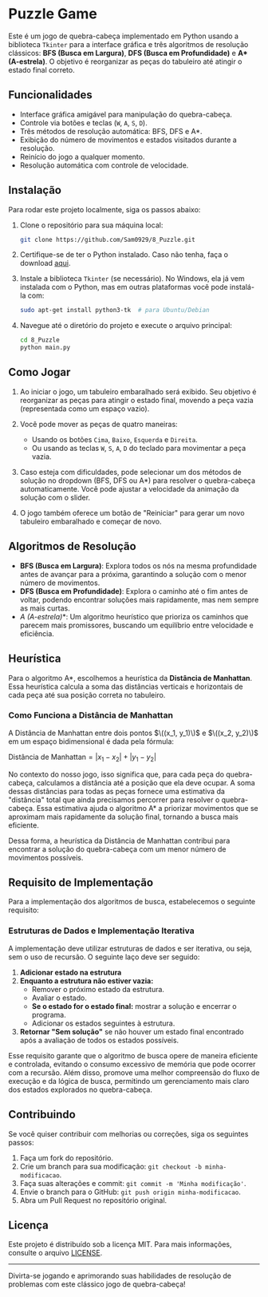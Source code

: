 # Puzzle Game

Este é um jogo de quebra-cabeça implementado em Python usando a biblioteca `Tkinter` para a interface gráfica e três algoritmos de resolução clássicos: **BFS (Busca em Largura)**, **DFS (Busca em Profundidade)** e **A\* (A-estrela)**. O objetivo é reorganizar as peças do tabuleiro até atingir o estado final correto.

## Funcionalidades

- Interface gráfica amigável para manipulação do quebra-cabeça.
- Controle via botões e teclas (`W`, `A`, `S`, `D`).
- Três métodos de resolução automática: BFS, DFS e A*.
- Exibição do número de movimentos e estados visitados durante a resolução.
- Reinício do jogo a qualquer momento.
- Resolução automática com controle de velocidade.

## Instalação

Para rodar este projeto localmente, siga os passos abaixo:

1. Clone o repositório para sua máquina local:

    ```bash
    git clone https://github.com/Sam0929/8_Puzzle.git
    ```

2. Certifique-se de ter o Python instalado. Caso não tenha, faça o download [aqui](https://www.python.org/downloads/).

3. Instale a biblioteca `Tkinter` (se necessário). No Windows, ela já vem instalada com o Python, mas em outras plataformas você pode instalá-la com:

    ```bash
    sudo apt-get install python3-tk  # para Ubuntu/Debian
    ```

4. Navegue até o diretório do projeto e execute o arquivo principal:

    ```bash
    cd 8_Puzzle
    python main.py
    ```

## Como Jogar

1. Ao iniciar o jogo, um tabuleiro embaralhado será exibido. Seu objetivo é reorganizar as peças para atingir o estado final, movendo a peça vazia (representada como um espaço vazio).

2. Você pode mover as peças de quatro maneiras:
   - Usando os botões `Cima`, `Baixo`, `Esquerda` e `Direita`.
   - Ou usando as teclas `W`, `S`, `A`, `D` do teclado para movimentar a peça vazia.

3. Caso esteja com dificuldades, pode selecionar um dos métodos de solução no dropdown (BFS, DFS ou A*) para resolver o quebra-cabeça automaticamente. Você pode ajustar a velocidade da animação da solução com o slider.

4. O jogo também oferece um botão de "Reiniciar" para gerar um novo tabuleiro embaralhado e começar de novo.

## Algoritmos de Resolução

- **BFS (Busca em Largura)**: Explora todos os nós na mesma profundidade antes de avançar para a próxima, garantindo a solução com o menor número de movimentos.
- **DFS (Busca em Profundidade)**: Explora o caminho até o fim antes de voltar, podendo encontrar soluções mais rapidamente, mas nem sempre as mais curtas.
- **A* (A-estrela)**: Um algoritmo heurístico que prioriza os caminhos que parecem mais promissores, buscando um equilíbrio entre velocidade e eficiência.

## Heurística

Para o algoritmo A*, escolhemos a heurística da **Distância de Manhattan**. Essa heurística calcula a soma das distâncias verticais e horizontais de cada peça até sua posição correta no tabuleiro.

### Como Funciona a Distância de Manhattan

A Distância de Manhattan entre dois pontos $\((x_1, y_1)\)$ e $\((x_2, y_2)\)$ em um espaço bidimensional é dada pela fórmula:

$\text{Distância de Manhattan} = |x_1 - x_2| + |y_1 - y_2|$

No contexto do nosso jogo, isso significa que, para cada peça do quebra-cabeça, calculamos a distância até a posição que ela deve ocupar. A soma dessas distâncias para todas as peças fornece uma estimativa da "distância" total que ainda precisamos percorrer para resolver o quebra-cabeça. Essa estimativa ajuda o algoritmo A* a priorizar movimentos que se aproximam mais rapidamente da solução final, tornando a busca mais eficiente.

Dessa forma, a heurística da Distância de Manhattan contribui para encontrar a solução do quebra-cabeça com um menor número de movimentos possíveis.

## Requisito de Implementação

Para a implementação dos algoritmos de busca, estabelecemos o seguinte requisito:

### Estruturas de Dados e Implementação Iterativa

A implementação deve utilizar estruturas de dados e ser iterativa, ou seja, sem o uso de recursão. O seguinte laço deve ser seguido:

1. **Adicionar estado na estrutura**
2. **Enquanto a estrutura não estiver vazia:**
   - Remover o próximo estado da estrutura.
   - Avaliar o estado.
   - **Se o estado for o estado final:** mostrar a solução e encerrar o programa.
   - Adicionar os estados seguintes à estrutura.
3. **Retornar "Sem solução"** se não houver um estado final encontrado após a avaliação de todos os estados possíveis.

Esse requisito garante que o algoritmo de busca opere de maneira eficiente e controlada, evitando o consumo excessivo de memória que pode ocorrer com a recursão. Além disso, promove uma melhor compreensão do fluxo de execução e da lógica de busca, permitindo um gerenciamento mais claro dos estados explorados no quebra-cabeça.

## Contribuindo

Se você quiser contribuir com melhorias ou correções, siga os seguintes passos:

1. Faça um fork do repositório.
2. Crie um branch para sua modificação: `git checkout -b minha-modificacao`.
3. Faça suas alterações e commit: `git commit -m 'Minha modificação'`.
4. Envie o branch para o GitHub: `git push origin minha-modificacao`.
5. Abra um Pull Request no repositório original.

## Licença

Este projeto é distribuído sob a licença MIT. Para mais informações, consulte o arquivo [LICENSE](LICENSE).

---

Divirta-se jogando e aprimorando suas habilidades de resolução de problemas com este clássico jogo de quebra-cabeça!
